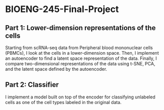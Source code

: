 # BIOENG-245-Final-Project

## Part 1: Lower-dimension representations of the cells

Starting from scRNA-seq data from Peripheral blood mononuclear cells (PBMCs), I look at the cells in a lower-dimension space. Then, I implement an autoencoder to find a latent space representation of the data. Finally, I compare two-dimensional representations of the data using t-SNE, PCA, and the latent space defined by the autoencoder.

## Part 2: Classifier

I implement a model built on top of the encoder for classifying unlabeled cells as one of the cell types labeled in the original data. 
